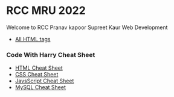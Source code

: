 # RCC MRU 2022

Welcome to RCC
Pranav kapoor
Supreet Kaur
Web Development

- [All HTML tags](https://way2tutorial.com/html/tag/index.php)

### Code With Harry Cheat Sheet

- [HTML Cheat Sheet](https://www.codewithharry.com/blogpost/html-cheatsheet)
- [CSS Cheat Sheet](https://www.codewithharry.com/blogpost/css-cheatsheet)
- [JavsScript Cheat Sheet](https://www.codewithharry.com/blogpost/javascript-cheatsheet)
- [MySQL Cheat Sheet](https://www.codewithharry.com/blogpost/mysql-cheatsheet)
